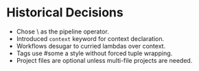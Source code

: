 # Historical Decisions

- Chose \ as the pipeline operator.
- Introduced `context` keyword for context declaration.
- Workflows desugar to curried lambdas over context.
- Tags use #some a style without forced tuple wrapping.
- Project files are optional unless multi-file projects are needed.